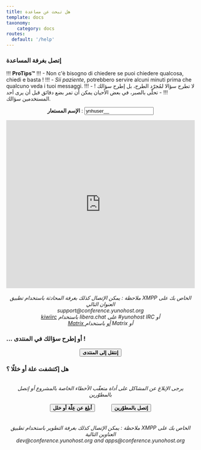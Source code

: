 ```yaml
---
title: هل تبحث عن مساعدة
template: docs
taxonomy:
    category: docs
routes:
  default: '/help'
---
```


<h3>إتصل بغرفة المساعدة</h3>

!!! **ProTips™**
!!! - Non c'è bisogno di chiedere se puoi chiedere qualcosa, chiedi e basta !
!!! - *Sii paziente*, potrebbero servire alcuni minuti prima che qualcuno veda i tuoi messaggi.
!!! - لا تطرح سؤالا لمُجرّد الطرح، بل إطرح سؤالك !
!!! - تحلّى بالصبر، في بعض الأحيان يمكن أن تمر بضع دقائق قبل أن يرى أحد المستخدمين سؤالك.

<center>

<strong>الإسم المستعار</strong> : <input id="nickname" value="ynhuser__" type="text">

<iframe src="https://web.libera.chat/#yunohost" style="border:0; width:100%; height:450px;"></iframe>

</br>
</br>
<em>ملاحظة : يمكن الإتصال كذلك بغرفة المحادثة باستخدام تطبيق XMPP الخاص بك على العنوان التالي </br>
support@conference.yunohost.org </br>
<a target="_blank" href="https://web.libera.chat/#yunohost">kiwiirc</a>  باستخدام   libera.chat على #yunohost IRC أو </br>
<a target="_blank" href="https://matrix.to/#/#yunohost:matrix.org">Matrix أو</a> باستخدام Matrix أو </br>
</em>
</center>

<h3>... أو إطرح سؤالك في المنتدى !</h3>

<center>
<button id="goForum" type="button" class="btn btn-success" style="font-weight:bold;">
            <span class="glyphicon glyphicon-comment"></span> إنتقل إلى المنتدى
          </button>
</center>

<h3>هل إكتشفت علة أو خللًا ؟</h3>

<center>
<br>
<em>يرجى الإبلاغ عن المشاكل على أداة متعقّب الأخطاء الخاصة بالمشروع أو إتصل بالمطوّرين</em><br><br>
<button id="goBugtracker" type="button" class="btn btn-warning" style="font-weight:bold;">
            <span class="glyphicon glyphicon-exclamation-sign"></span> أبلِغ عن عِلّة أو خلل
          </button>
<button id="goDevroom" type="button" class="btn btn-warning" style="font-weight:bold; margin-left:40px">
            <span class="glyphicon glyphicon-comment"></span> إتصل بالمطوّرين
          </button>
</center>
</br>
</br>
<center>
<em>ملاحظة : يمكن الإتصال كذلك بغرفة التطوير باستخدام تطبيق XMPP الخاص بك على العناوين التالية </br>
dev@conference.yunohost.org and apps@conference.yunohost.org</em>
</center>

<script>
document.getElementById("goForum").onclick = function() {
    window.location.href = "https://forum.yunohost.org/latest";
}
document.getElementById("goBugtracker").onclick = function() {
    window.location.href = "https://github.com/yunohost/issues/issues";
}
document.getElementById("goDevroom").onclick = function() {
    window.location.href = "https://web.libera.chat/#yunohost";
}
</script>
